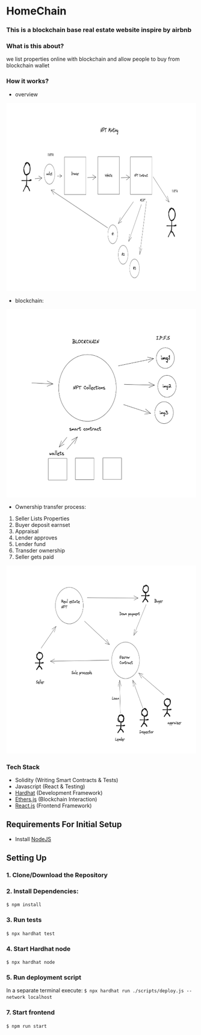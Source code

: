 # HomeChain
### This is a blockchain base real estate website inspire by airbnb

### What is this about?
we list properties online with blockchain and allow people to buy from blockchain wallet

### How it works?
- overview
  
<img src="https://github.com/Opengundumstyle/HomeChain/blob/main/overview1.png" alt="overview1" 
  width="850" height="500" >

- blockchain:

<img src="https://github.com/Opengundumstyle/HomeChain/blob/main/overview2.png" alt="overview1" 
  width="600" height="500" >

- Ownership transfer process:
  
 1. Seller Lists Properties <br>
 2. Buyer deposit earnset <br>
 3. Appraisal <br>
 4. Lender approves <br>
 5. Lender fund <br>
 6. Transder ownership <br>
 7. Seller gets paid <br>
  
<img src="https://github.com/Opengundumstyle/HomeChain/blob/main/overview3.png" alt="overview1" 
  width="600" height="500" >

### Tech Stack
- Solidity (Writing Smart Contracts & Tests)
- Javascript (React & Testing)
- [Hardhat](https://hardhat.org/) (Development Framework)
- [Ethers.js](https://docs.ethers.io/v5/) (Blockchain Interaction)
- [React.js](https://reactjs.org/) (Frontend Framework)

## Requirements For Initial Setup
- Install [NodeJS](https://nodejs.org/en/)

## Setting Up
### 1. Clone/Download the Repository

### 2. Install Dependencies:
`$ npm install`

### 3. Run tests
`$ npx hardhat test`

### 4. Start Hardhat node
`$ npx hardhat node`

### 5. Run deployment script
In a separate terminal execute:
`$ npx hardhat run ./scripts/deploy.js --network localhost`

### 7. Start frontend
`$ npm run start`
  
